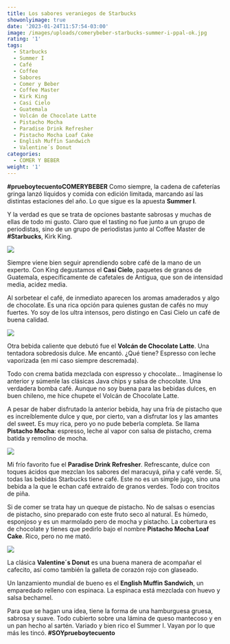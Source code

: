```yaml
---
title: Los sabores veraniegos de Starbucks
showonlyimage: true
date: '2023-01-24T11:57:54-03:00'
image: /images/uploads/comerybeber-starbucks-summer-i-ppal-ok.jpg
rating: '1'
tags:
  - Starbucks
  - Summer I
  - Café
  - Coffee
  - Sabores
  - Comer y Beber
  - Coffee Master
  - Kirk King
  - Casi Cielo
  - Guatemala
  - Volcán de Chocolate Latte
  - Pistacho Mocha
  - Paradise Drink Refresher
  - Pistacho Mocha Loaf Cake
  - English Muffin Sandwich
  - Valentine´s Donut
categories:
  - COMER Y BEBER
weight: '1'
---
```

**\#prueboytecuentoCOMERYBEBER** Como siempre, la cadena de cafeterías gringa lanzó líquidos y comida con edición limitada, marcando así las distintas estaciones del año. Lo que sigue es la apuesta **Summer I**.

<!--more-->

Y la verdad es que se trata de opciones bastante sabrosas y muchas de ellas de todo mi gusto. Claro que el tasting no fue junto a un grupo de periodistas, sino de un grupo de periodistas junto al Coffee Master de **\#Starbucks**, Kirk King.

![](/images/uploads/comerybeber-starbucks-summer-i-ppal-ok.jpg)

Siempre viene bien seguir aprendiendo sobre café de la mano de un experto. Con King degustamos el **Casi Cielo**, paquetes de granos de Guatemala, específicamente de cafetales de Antigua, que son de intensidad media, acidez media.

Al sorbetear el café, de inmediato aparecen los aromas amaderados y algo de chocolate. Es una rica opción para quienes gustan de cafés no muy fuertes. Yo soy de los ultra intensos, pero distingo en Casi Cielo un café de buena calidad.

![](/images/uploads/comerybeber-starbucks-summer-i-bebida.jpg)

Otra bebida caliente que debutó fue el **Volcán de Chocolate Latte**. Una tentadora sobredosis dulce. Me encantó. ¿Qué tiene? Espresso con leche vaporizada (en mi caso siempre descremada). 

Todo con crema batida mezclada con espresso y chocolate… Imagínense lo anterior y súmenle las clásicas Java chips y salsa de chocolate. Una verdadera bomba café. Aunque no soy buena para las bebidas dulces, en buen chileno, me hice chupete el Volcán de Chocolate Latte.

A pesar de haber disfrutado la anterior bebida, hay una fría de pistacho que es increíblemente dulce y que, por cierto, van a disfrutar los y las amantes del sweet. Es muy rica, pero yo no pude beberla completa. Se llama **Pistacho Mocha**: espresso, leche al vapor con salsa de pistacho, crema batida y remolino de mocha.

![](/images/uploads/comerybeber-starbucks-summer-i-kirk.jpg)

Mi frío favorito fue el **Paradise Drink Refresher**. Refrescante, dulce con toques ácidos que mezclan los sabores del maracuyá, piña y café verde. Sí, todas las bebidas Starbucks tiene café. Este no es un simple jugo, sino una bebida a la que le echan café extraído de granos verdes. Todo con trocitos de piña.

Si de comer se trata hay un queque de pistacho. No de salsas o esencias de pistacho, sino preparado con este fruto seco al natural. Es húmedo, esponjoso y es un marmolado pero de mocha y pistacho. La cobertura es de chocolate y tienes que pedirlo bajo el nombre **Pistacho Mocha Loaf Cake**. Rico, pero no me mató.

![](/images/uploads/comerybeber-starbucks-summer-i-comida-ok.jpg)

La clásica **Valentine´s Donut** es una buena manera de acompañar el cafecito, así como también la galleta de corazón rojo con glaseado.

Un lanzamiento mundial de bueno es el **English Muffin Sandwich**, un emparedado relleno con espinaca. La espinaca está mezclada con huevo y salsa bechamel. 

Para que se hagan una idea, tiene la forma de una hamburguesa gruesa, sabrosa y suave. Todo cubierto sobre una lámina de queso mantecoso y en un pan hecho al sartén. Variado y bien rico el Summer I. Vayan por lo que más les tincó. **\#SOYprueboytecuento**
